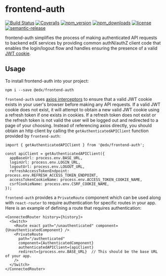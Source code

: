 # frontend-auth

[![Build Status](https://api.travis-ci.org/edx/frontend-auth.svg?branch=master)](https://travis-ci.org/edx/frontend-auth) [![Coveralls](https://img.shields.io/coveralls/edx/frontend-auth.svg?branch=master)](https://coveralls.io/github/edx/frontend-auth)
[![npm_version](https://img.shields.io/npm/v/@edx/frontend-auth.svg)](@edx/frontend-auth)
[![npm_downloads](https://img.shields.io/npm/dt/@edx/frontend-auth.svg)](@edx/frontend-auth)
[![license](https://img.shields.io/npm/l/@edx/frontend-auth.svg)](@edx/frontend-auth)
[![semantic-release](https://img.shields.io/badge/%20%20%F0%9F%93%A6%F0%9F%9A%80-semantic--release-e10079.svg)](https://github.com/semantic-release/semantic-release)


frontend-auth simplifies the process of making authenticated API requests to backend edX services by providing common authN/authZ client code that enables the login/logout flow and handles ensuring the presence of a valid [JWT cookie](https://github.com/edx/edx-platform/blob/master/openedx/core/djangoapps/oauth_dispatch/docs/decisions/0009-jwt-in-session-cookie.rst).

## Usage

To install frontend-auth into your project:

```
npm i --save @edx/frontend-auth
```

`frontend-auth` uses [axios interceptors](https://github.com/axios/axios#interceptors) to ensure that a valid JWT cookie exists in your user's browser before making any API requests. If a valid JWT cookie does not exist, it will attempt to obtain a new valid JWT cookie using a refresh token if one exists in cookies. If a refresh token does not exist or the refresh token is not valid the user will be logged out and redirected to a page of your choosing. Instead of referencing axios directly, you should obtain an http client by calling the `getAuthenticatedAPIClient` function provided by `frontend-auth`:

```
import { getAuthenticatedAPIClient } from '@edx/frontend-auth';

const apiClient = getAuthenticatedAPIClient({
  appBaseUrl: process.env.BASE_URL,
  loginUrl: process.env.LOGIN_URL,
  logoutUrl: process.env.LOGOUT_URL,
  refreshAccessTokenEndpoint: process.env.REFRESH_ACCESS_TOKEN_ENDPOINT,
  accessTokenCookieName: process.env.ACCESS_TOKEN_COOKIE_NAME,
  csrfCookieName: process.env.CSRF_COOKIE_NAME,
});
```

`frontend-auth` provides a `PrivateRoute` component which can be used along with `react-router` to require authentication for specific routes in your app. Here is an example of defining a route that requires authentication:

```
<ConnectedRouter history={history}>
  <Switch>
    <Route exact path="/unauthenticated" component={UnauthenticatedComponent} />
    <PrivateRoute
      path="/authenticated"
      component={AuthenticatedComponent}
      authenticatedAPIClient={apiClient}
      redirect={process.env.BASE_URL}  // This should be the base URL of your app.
    />
  </Switch>
</ConnectedRouter>
```

